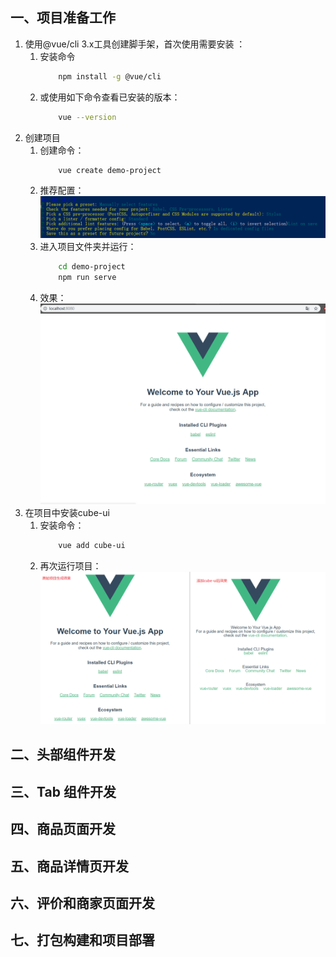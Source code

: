 ## 一、项目准备工作
1. 使用@vue/cli 3.x工具创建脚手架，首次使用需要安装 ：  
    1. 安装命令
        ``` sh
            npm install -g @vue/cli
        ```
    1. 或使用如下命令查看已安装的版本：  
        ``` sh
            vue --version
        ```
1. 创建项目
    1. 创建命令：  
        ``` sh
            vue create demo-project
        ```
    1. 推荐配置：  
        ![](images/0102.png)
    1. 进入项目文件夹并运行：  
        ``` sh
            cd demo-project
            npm run serve
        ```
    1. 效果：  
        ![](images/0103.png)
1. 在项目中安装cube-ui
    1. 安装命令：  
        ``` sh
            vue add cube-ui
        ```
    1. 再次运行项目：  
        ![](images/0101.png)

## 二、头部组件开发

## 三、Tab 组件开发

## 四、商品页面开发

## 五、商品详情页开发

## 六、评价和商家页面开发

## 七、打包构建和项目部署